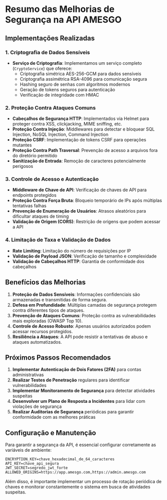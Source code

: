 # Resumo das Melhorias de Segurança na API AMESGO

## Implementações Realizadas

### 1. Criptografia de Dados Sensíveis
- **Serviço de Criptografia**: Implementamos um serviço completo (`CryptoService`) que oferece:
  - Criptografia simétrica AES-256-GCM para dados sensíveis
  - Criptografia assimétrica RSA-4096 para comunicação segura
  - Hashing seguro de senhas com algoritmos modernos
  - Geração de tokens seguros para autenticação
  - Verificação de integridade com HMAC

### 2. Proteção Contra Ataques Comuns
- **Cabeçalhos de Segurança HTTP**: Implementados via Helmet para proteger contra XSS, clickjacking, MIME sniffing, etc.
- **Proteção Contra Injeção**: Middlewares para detectar e bloquear SQL Injection, NoSQL Injection, Command Injection
- **Proteção CSRF**: Implementação de tokens CSRF para operações mutantes
- **Proteção Contra Path Traversal**: Prevenção de acesso a arquivos fora do diretório permitido
- **Sanitização de Entrada**: Remoção de caracteres potencialmente perigosos

### 3. Controle de Acesso e Autenticação
- **Middleware de Chave de API**: Verificação de chaves de API para endpoints protegidos
- **Proteção Contra Força Bruta**: Bloqueio temporário de IPs após múltiplas tentativas falhas
- **Prevenção de Enumeração de Usuários**: Atrasos aleatórios para dificultar ataques de timing
- **Validação de Origem (CORS)**: Restrição de origens que podem acessar a API

### 4. Limitação de Taxa e Validação de Dados
- **Rate Limiting**: Limitação do número de requisições por IP
- **Validação de Payload JSON**: Verificação de tamanho e complexidade
- **Validação de Cabeçalhos HTTP**: Garantia de conformidade dos cabeçalhos

## Benefícios das Melhorias

1. **Proteção de Dados Sensíveis**: Informações confidenciais são armazenadas e transmitidas de forma segura.
2. **Defesa em Profundidade**: Múltiplas camadas de segurança protegem contra diferentes tipos de ataques.
3. **Prevenção de Ataques Comuns**: Proteção contra as vulnerabilidades mais exploradas (OWASP Top 10).
4. **Controle de Acesso Robusto**: Apenas usuários autorizados podem acessar recursos protegidos.
5. **Resiliência a Ataques**: A API pode resistir a tentativas de abuso e ataques automatizados.

## Próximos Passos Recomendados

1. **Implementar Autenticação de Dois Fatores (2FA)** para contas administrativas
2. **Realizar Testes de Penetração** regulares para identificar vulnerabilidades
3. **Implementar Monitoramento de Segurança** para detectar atividades suspeitas
4. **Desenvolver um Plano de Resposta a Incidentes** para lidar com violações de segurança
5. **Realizar Auditorias de Segurança** periódicas para garantir conformidade com as melhores práticas

## Configuração e Manutenção

Para garantir a segurança da API, é essencial configurar corretamente as variáveis de ambiente:

```
ENCRYPTION_KEY=chave_hexadecimal_de_64_caracteres
API_KEY=chave_api_segura
JWT_SECRET=segredo_jwt_forte
ALLOWED_ORIGINS=https://app.amesgo.com,https://admin.amesgo.com
```

Além disso, é importante implementar um processo de rotação periódica de chaves e monitorar constantemente o sistema em busca de atividades suspeitas. 